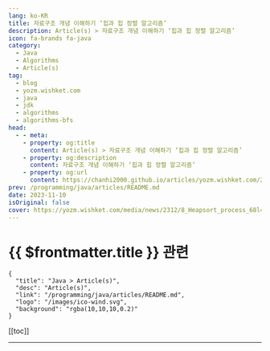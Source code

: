 ```yaml
---
lang: ko-KR
title: 자료구조 개념 이해하기 ‘힙과 힙 정렬 알고리즘’
description: Article(s) > 자료구조 개념 이해하기 ‘힙과 힙 정렬 알고리즘’
icon: fa-brands fa-java
category: 
  - Java
  - Algorithms
  - Article(s)
tag: 
  - blog
  - yozm.wishket.com
  - java
  - jdk
  - algorithms
  - algorithms-bfs
head:
  - - meta:
    - property: og:title
      content: Article(s) > 자료구조 개념 이해하기 ‘힙과 힙 정렬 알고리즘’
    - property: og:description
      content: 자료구조 개념 이해하기 ‘힙과 힙 정렬 알고리즘’
    - property: og:url
      content: https://chanhi2000.github.io/articles/yozm.wishket.com/2312.html
prev: /programming/java/articles/README.md
date: 2023-11-10
isOriginal: false
cover: https://yozm.wishket.com/media/news/2312/8_Heapsort_process_68l4d8i.png
---
```


# {{ $frontmatter.title }} 관련

```component VPCard
{
  "title": "Java > Article(s)",
  "desc": "Article(s)",
  "link": "/programming/java/articles/README.md",
  "logo": "/images/ico-wind.svg",
  "background": "rgba(10,10,10,0.2)"
}
```

[[toc]]

---

<SiteInfo
  name="자료구조 개념 이해하기 ‘힙과 힙 정렬 알고리즘’ | 요즘IT"
  desc="자료구조란 데이터를 효율적으로 저장, 검색, 삭제할 수 있도록 설계된 구조나 방법을 의미합니다. 이 중에서 힙(Heap)은 정렬, 우선순위 큐, 스케줄링과 같은 다양한 알고리즘에서 활용되는 자료구조입니다. 이번 글에서는 힙에 대한 기본적인 개념과 구현 방법을 소개하고, 힙을 활용한 정렬 알고리즘에 대해 살펴볼까 합니다. 더불어 힙 정렬의 시간 복잡도를 분석하여 어떤 경우에서 힙을 사용하는 것이 적절한지에 대해서도 알아보겠습니다."
  url="https://yozm.wishket.com/magazine/detail/2312/"
  logo="https://yozm.wishket.com/static/renewal/img/global/gnb_yozmit.svg"
  preview="https://yozm.wishket.com/media/news/2312/8_Heapsort_process_68l4d8i.png"/>

<!-- TODO: 작성 -->

